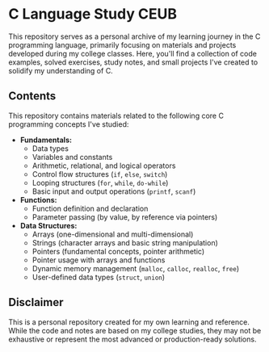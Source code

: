 # C Language Study CEUB

This repository serves as a personal archive of my learning journey in the C programming language, primarily focusing on materials and projects developed during my college classes. Here, you'll find a collection of code examples, solved exercises, study notes, and small projects I've created to solidify my understanding of C.

## Contents

This repository contains materials related to the following core C programming concepts I've studied:

* **Fundamentals:**
    * Data types
    * Variables and constants
    * Arithmetic, relational, and logical operators
    * Control flow structures (`if`, `else`, `switch`)
    * Looping structures (`for`, `while`, `do-while`)
    * Basic input and output operations (`printf`, `scanf`)
* **Functions:**
    * Function definition and declaration
    * Parameter passing (by value, by reference via pointers)
* **Data Structures:**
    * Arrays (one-dimensional and multi-dimensional)
    * Strings (character arrays and basic string manipulation)
    * Pointers (fundamental concepts, pointer arithmetic)
    * Pointer usage with arrays and functions
    * Dynamic memory management (`malloc`, `calloc`, `realloc`, `free`)
    * User-defined data types (`struct`, `union`)

## Disclaimer

This is a personal repository created for my own learning and reference. While the code and notes are based on my college studies, they may not be exhaustive or represent the most advanced or production-ready solutions.
